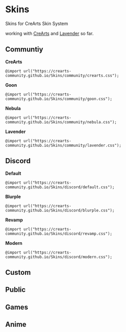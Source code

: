 # Skins
Skins for CreArts Skin System

working with [CreArts](https://github.com/CreArts-Community/CreArts-Discord) and [Lavender](https://github.com/Lavender-Discord/Lavender) so far.

## Communtiy

**CreArts**
```
@import url("https://crearts-community.github.io/Skins/community/crearts.css");
```
**Goon**
```
@import url("https://crearts-community.github.io/Skins/community/goon.css");
```
**Nebula**
```
@import url("https://crearts-community.github.io/Skins/community/nebula.css");
```
**Lavender**
```
@import url("https://crearts-community.github.io/Skins/community/lavender.css");
```

## Discord

**Default**
```
@import url("https://crearts-community.github.io/Skins/discord/default.css");
```
**Blurple**
```
@import url("https://crearts-community.github.io/Skins/discord/blurple.css");
``` 
**Revamp**
```
@import url("https://crearts-community.github.io/Skins/discord/revamp.css");
```
**Modern**
```
@import url("https://crearts-community.github.io/Skins/discord/modern.css");
```

## Custom

## Public

## Games

## Anime
